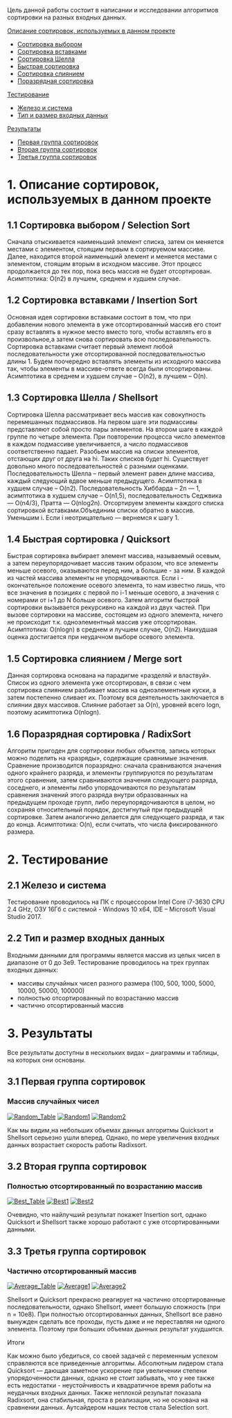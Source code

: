 Цель данной работы состоит в написании и исследовании алгоритмов сортировки на разных входных данных.

[Описание сортировок, используемых в данном проекте](https://github.com/iukarpov/SortingAlgorithms/new/master?readme=1#1-%D0%9E%D0%BF%D0%B8%D1%81%D0%B0%D0%BD%D0%B8%D0%B5-%D1%81%D0%BE%D1%80%D1%82%D0%B8%D1%80%D0%BE%D0%B2%D0%BE%D0%BA-%D0%B8%D1%81%D0%BF%D0%BE%D0%BB%D1%8C%D0%B7%D1%83%D0%B5%D0%BC%D1%8B%D1%85-%D0%B2-%D0%B4%D0%B0%D0%BD%D0%BD%D0%BE%D0%BC-%D0%BF%D1%80%D0%BE%D0%B5%D0%BA%D1%82%D0%B5)
* [Сортировка выбором](https://github.com/iukarpov/SortingAlgorithms/new/master?readme=1#11-%D0%A1%D0%BE%D1%80%D1%82%D0%B8%D1%80%D0%BE%D0%B2%D0%BA%D0%B0-%D0%B2%D1%8B%D0%B1%D0%BE%D1%80%D0%BE%D0%BC--selection-sort)
* [Сортировка вставками](https://github.com/iukarpov/SortingAlgorithms/new/master?readme=1#12-%D0%A1%D0%BE%D1%80%D1%82%D0%B8%D1%80%D0%BE%D0%B2%D0%BA%D0%B0-%D0%B2%D1%81%D1%82%D0%B0%D0%B2%D0%BA%D0%B0%D0%BC%D0%B8--insertion-sort)
* [Сортировка Шелла](https://github.com/iukarpov/SortingAlgorithms/new/master?readme=1#13-%D0%A1%D0%BE%D1%80%D1%82%D0%B8%D1%80%D0%BE%D0%B2%D0%BA%D0%B0-%D0%A8%D0%B5%D0%BB%D0%BB%D0%B0--shellsort)
* [Быстрая сортировка](https://github.com/iukarpov/SortingAlgorithms/new/master?readme=1#14-%D0%91%D1%8B%D1%81%D1%82%D1%80%D0%B0%D1%8F-%D1%81%D0%BE%D1%80%D1%82%D0%B8%D1%80%D0%BE%D0%B2%D0%BA%D0%B0--quicksort)
* [Сортировка слиянием](https://github.com/iukarpov/SortingAlgorithms/new/master?readme=1#15-%D0%A1%D0%BE%D1%80%D1%82%D0%B8%D1%80%D0%BE%D0%B2%D0%BA%D0%B0-%D1%81%D0%BB%D0%B8%D1%8F%D0%BD%D0%B8%D0%B5%D0%BC--merge-sort)
* [Поразрядная сортировка](https://github.com/iukarpov/SortingAlgorithms/new/master?readme=1#16-%D0%9F%D0%BE%D1%80%D0%B0%D0%B7%D1%80%D1%8F%D0%B4%D0%BD%D0%B0%D1%8F-%D1%81%D0%BE%D1%80%D1%82%D0%B8%D1%80%D0%BE%D0%B2%D0%BA%D0%B0--radixsort)

[Тестирование](https://github.com/iukarpov/SortingAlgorithms/new/master?readme=1#2-%D0%A2%D0%B5%D1%81%D1%82%D0%B8%D1%80%D0%BE%D0%B2%D0%B0%D0%BD%D0%B8%D0%B5)
* [Железо и система](https://github.com/iukarpov/SortingAlgorithms/new/master?readme=1#21-%D0%96%D0%B5%D0%BB%D0%B5%D0%B7%D0%BE-%D0%B8-%D1%81%D0%B8%D1%81%D1%82%D0%B5%D0%BC%D0%B0)
* [Тип и размер входных данных](https://github.com/iukarpov/SortingAlgorithms/new/master?readme=1#22-%D0%A2%D0%B8%D0%BF-%D0%B8-%D1%80%D0%B0%D0%B7%D0%BC%D0%B5%D1%80-%D0%B2%D1%85%D0%BE%D0%B4%D0%BD%D1%8B%D1%85-%D0%B4%D0%B0%D0%BD%D0%BD%D1%8B%D1%85)

[Результаты](https://github.com/iukarpov/SortingAlgorithms/new/master?readme=1#3-%D0%A0%D0%B5%D0%B7%D1%83%D0%BB%D1%8C%D1%82%D0%B0%D1%82%D1%8B)
* [Первая группа сортировок](https://github.com/iukarpov/SortingAlgorithms/new/master?readme=1#31-%D0%9F%D0%B5%D1%80%D0%B2%D0%B0%D1%8F-%D0%B3%D1%80%D1%83%D0%BF%D0%BF%D0%B0-%D1%81%D0%BE%D1%80%D1%82%D0%B8%D1%80%D0%BE%D0%B2%D0%BE%D0%BA)
* [Вторая группа сортировок](https://github.com/iukarpov/SortingAlgorithms/new/master?readme=1#32-%D0%92%D1%82%D0%BE%D1%80%D0%B0%D1%8F-%D0%B3%D1%80%D1%83%D0%BF%D0%BF%D0%B0-%D1%81%D0%BE%D1%80%D1%82%D0%B8%D1%80%D0%BE%D0%B2%D0%BE%D0%BA)
* [Третья группа сортировок](https://github.com/iukarpov/SortingAlgorithms/new/master?readme=1#33-%D0%A2%D1%80%D0%B5%D1%82%D1%8C%D1%8F-%D0%B3%D1%80%D1%83%D0%BF%D0%BF%D0%B0-%D1%81%D0%BE%D1%80%D1%82%D0%B8%D1%80%D0%BE%D0%B2%D0%BE%D0%BA)

# 1. Описание сортировок, используемых в данном проекте
## 1.1 Сортировка выбором / Selection Sort
Сначала отыскивается наименьший элемент списка, затем он меняется местами с элементом, стоящим первым в сортируемом массиве. Далее, находится второй наименьший элемент и меняется местами с элементом, стоящим вторым в исходном массиве. Этот процесс продолжается до тех пор, пока весь массив не будет отсортирован. Асимптотика: O(n2) в лучшем, среднем и худшем случае.
## 1.2 Сортировка вставками / Insertion Sort
Основная идея сортировки вставками состоит в том, что при добавлении нового элемента в уже отсортированный массив его стоит сразу вставлять в нужное место вместо того, чтобы вставлять его в произвольное,а затем снова сортировать всю последовательность. Сортировка вставками считает первый элемент любой последовательности уже отсортированной последовательностью длины 1. Будем поочередно вставлять элементы из исходного массива так, чтобы элементы в массиве-ответе всегда были отсортированы. Асимптотика в среднем и худшем случае – O(n2), в лучшем – O(n).
## 1.3 Сортировка Шелла / Shellsort
Сортировка Шелла рассматривает весь массив как совокупность перемешанных подмассивов. На первом шаге эти подмассивы представляют собой просто пары элементов. На втором шаге в каждой группе по четыре элемента. При повторении процесса число элементов в каждом подмассиве увеличивается, а число подмассивов соответственно падает. Разобьем массив на списки элементов, отстающих друг от друга на hi. Таких списков будет hi. Существует довольно много последовательностей с разными оценками. Последовательность Шелла – первый элемент равен длине массива, каждый следующий вдвое меньше предыдущего. Асимптотика в худшем случае – O(n2). Последовательность Хиббарда – 2n — 1, асимптотика в худшем случае – O(n1,5), последовательность Седжвика — O(n4/3), Пратта — O(nlog2n). Отсортируем элементы каждого списка сортировкой вставками.Объединим списки обратно в массив. Уменьшим i. Если i неотрицательно — вернемся к шагу 1.
## 1.4 Быстрая сортировка / Quicksort
Быстрая сортировка выбирает элемент массива, называемый осевым, а затем переупорядочивает массив таким образом, что все элементы меньше осевого, оказываются перед ним, а большие - за ним. В каждой из частей массива элементы не упорядочиваются. Если i - окончательное положение осевого элемента, то нам известно лишь, что все значения в позициях с первой по i-1 меньше осевого, а значения с номерами от i+1 до N больше осевого. Затем алгоритм быстрой сортировки вызывается рекурсивно на каждой из двух частей. При вызове сортировки на массиве, состоящем из одного элемента, ничего не происходит т.к. одноэлементный массив уже отсортирован. Асимптотика: O(nlogn) в среднем и лучшем случае, O(n2). Наихудшая оценка достигается при неудачном выборе осевого элемента.
## 1.5 Сортировка слиянием / Merge sort
Данная сортировка основана на парадигме «разделяй и властвуй». Список из одного элемента уже отсортирован, в связи с чем сортировка слиянием разбивает массив на одноэлементные куски, а затем постепенно сливает их. Поэтому вся деятельность заключается в слиянии двух массивов. Слияние работает за O(n), уровней всего logn, поэтому асимптотика O(nlogn).
## 1.6 Поразрядная сортировка / RadixSort
Алгоритм пригоден для сортировки любых объектов, запись которых можно поделить на «разряды», содержащие сравнимые значения. Сравнение производится поразрядно: сначала сравниваются значения одного крайнего разряда, и элементы группируются по результатам этого сравнения, затем сравниваются значения следующего разряда, соседнего, и элементы либо упорядочиваются по результатам сравнения значений этого разряда внутри образованных на предыдущем проходе групп, либо переупорядочиваются в целом, но сохраняя относительный порядок, достигнутый при предыдущей сортировке. Затем аналогично делается для следующего разряда, и так до конца. Асимптотика: O(n), если считать, что числа фиксированного размера.

# 2. Тестирование
## 2.1 Железо и система
Тестирование проводилось на ПК с процессором Intel Core i7-3630 CPU 2.4 GHz, ОЗУ 16Гб c системой - Windows 10 x64, IDE – Microsoft Visual Studio 2017.
## 2.2 Тип и размер входных данных
Входными данными для программы является массив из целых чисел в диапазоне от 0 до 3е9. Тестирование проводилось на трех группах входных данных:
* массивы случайных чисел разного размера (100, 500, 1000, 5000, 10000, 50000, 100000)
* полностью отсортированный по возрастанию массив
* частично отсортированный массив

# 3. Результаты

Все результаты доступны в нескольких видах – диаграммы и таблицы, на которых они основаны.
## 3.1 Первая группа сортировок
### Массив случайных чисел

<a href="https://imgbb.com/"><img src="https://image.ibb.co/fgm8AJ/Random_Table.jpg" alt="Random_Table" border="0"></a>
<a href="https://imgbb.com/"><img src="https://image.ibb.co/huzZjd/Random1.jpg" alt="Random1" border="0"></a>
<a href="https://imgbb.com/"><img src="https://image.ibb.co/bFL74d/Random2.jpg" alt="Random2" border="0"></a>

Как мы видим,на небольших объемах данных алгоритмы Quicksort и Shellsort серьезно ушли вперед. Однако, по мере увеличения входных данных возрастает скорость работы Radixsort.

## 3.2 Вторая группа сортировок
### Полностью отсортированный по возрастанию массив

<a href="https://imgbb.com/"><img src="https://image.ibb.co/iFGVPd/Best_Table.jpg" alt="Best_Table" border="0"></a>
<a href="https://imgbb.com/"><img src="https://image.ibb.co/d9g3cy/Best1.jpg" alt="Best1" border="0"></a>
<a href="https://imgbb.com/"><img src="https://image.ibb.co/kyPOcy/Best2.jpg" alt="Best2" border="0"></a>

Очевидно, что найлучший результат покажет Insertion sort, однако Quicksort и Shellsort также хорошо работают с уже отсортированными данными.

## 3.3 Третья группа сортировок
### Частично отсортированный массив

<a href="https://imgbb.com/"><img src="https://image.ibb.co/f39jjd/Average_Table.jpg" alt="Average_Table" border="0"></a>
<a href="https://imgbb.com/"><img src="https://image.ibb.co/nbP0Pd/Average1.jpg" alt="Average1" border="0"></a>
<a href="https://imgbb.com/"><img src="https://image.ibb.co/jd9Zjd/Average2.jpg" alt="Average2" border="0"></a>

Shellsort и Quicksort прекрасно реагирует на частично отсортированные последовательности, однако Shellsort, имеет большую сложность (при n = 10e8). При полностью отсортированных данных, Shellsort все равно вынужден сделать все проходы, пусть даже и не переставляя ни одного элемента. Поэтому при больших объемах дынных результат ухудшится.

Итоги

Как можно было убедиться, со своей задачей с переменным успехом справляются все приведенные алгоритмы. Абсолютным лидером стала Quicksort — дающая заметное ускорение при увеличении степени упорядоченности данных, однако не стоит забывать, что у нее также есть недостатки - неустойчивость и квадратичное время работы на неудачных входных данных. Также неплохой результат показала Radixsort, она стабильная, проста в реализации, но не основана на сравнении данных. Аутсайдером наших тестов стала Selection sort.
